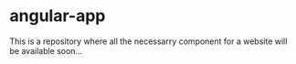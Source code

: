 # angular-app

This is a repository where all the necessarry component for a website will be available soon...
